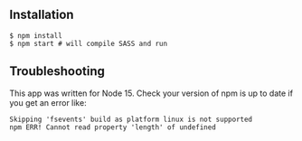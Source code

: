 ## Installation
```console
$ npm install
$ npm start # will compile SASS and run
```

## Troubleshooting
This app was written for Node 15. Check your version of npm is up to date if you get an error like:
```
Skipping 'fsevents' build as platform linux is not supported
npm ERR! Cannot read property 'length' of undefined
```